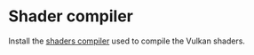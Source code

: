 # Shader compiler

Install the [shaders compiler](https://docs.vulkan.org/tutorial/latest/02_Development_environment.html#_shader_compiler) used to compile the Vulkan shaders.
